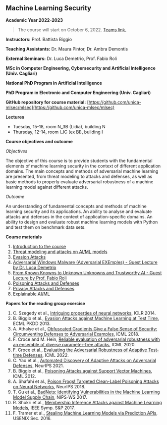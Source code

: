 ## Machine Learning Security 

**Academic Year 2022-2023**
> The course will start on October 6, 2022. 
> [Teams link.](https://teams.microsoft.com/l/team/19%3aH_NJm6PY9cIXGkZs5jclOdZ8NHA_Ce2Xvalcz1FgWsU1%40thread.tacv2/conversations?groupId=87461e8f-9ff0-41be-be67-2c3a70ca6e9a&tenantId=6bfa74cc-fe34-4d57-97d3-97fd6e0edee1)

**Instructors:** Prof. Battista Biggio

**Teaching Assistants:** Dr. Maura Pintor, Dr. Ambra Demontis

**External Seminars:** Dr. Luca Demetrio, Prof. Fabio Roli

**MSc in Computer Engineering, Cybersecurity and Artificial Intelligence (Univ. Cagliari)**

**National PhD Program in Artificial Intelligence**

**PhD Program in Electronic and Computer Engineering (Univ. Cagliari)**

**GitHub repository for course material:** [https://github.com/unica-mlsec/mlsec](https://github.com/unica-mlsec/mlsec)

**Lectures**
- Tuesday, 15-18, room N_3B (Lidia), building N
- Thursday, 12-14, room I_IC (ex BI), building I 


**Course objectives and outcome**

_Objectives_

The objective of this course is to provide students 
with the fundamental elements of machine learning security in the context of different application domains. 
The main concepts and methods of adversarial machine 
learning are presented, from threat modeling to attacks and defenses, 
as well as basic methods to properly evaluate adversarial robustness 
of a machine learning model against different attacks.
 
_Outcome_

An understanding of fundamental concepts and methods of machine learning security and its applications. 
An ability to analyse and evaluate attacks and defenses in the context of application-specific domains. 
An ability to design and evaluate robust machine learning models with Python and test them on benchmark data sets.

**Course materials**
1. [Introduction to the course](slides/01-MLSec-Course-Introduction.pdf)
2. [Threat modeling and attacks on AI/ML models](slides/02-MLSec-Threat-Modeling.pdf)
3. [Evasion Attacks](slides/03-Evasion-Attacks.pdf)
4. [Adversarial Windows Malware (Adversarial EXEmples) - Guest Lecture by Dr. Luca Demetrio](slides/04-AdvEXE.pdf)
5. [From Known Knowns to Unknown Unknowns and Trustworthy AI - Guest Lecture by Prof. Fabio Roli](slides/05-AIRegulations.pdf)
6. [Poisoning Attacks and Defenses](slides/06-Poisoning-Attacks.pdf)
7. [Privacy Attacks and Defenses](slides/07-Privacy.pdf)
8. [Explainable AI/ML](slides/08-xAI.pdf)



**Papers for the reading group exercise**
1. C. Szegedy et al., [Intriguing properties of neural networks](https://arxiv.org/abs/1312.6199), ICLR 2014.
2. B. Biggio et al., [Evasion Attacks against Machine Learning at Test Time](https://arxiv.org/abs/1708.06131), ECML PKDD 2013.
3. A. Athalye et al., [Obfuscated Gradients Give a False Sense of Security: Circumventing Defenses to Adversarial Examples](https://arxiv.org/abs/1802.00420), ICML 2018.
4. F. Croce and M. Hein, [Reliable evaluation of adversarial robustness with an ensemble of diverse parameter-free attacks](https://arxiv.org/abs/2003.01690), ICML 2020.
5. F. Croce et al., [Evaluating the Adversarial Robustness of Adaptive Test-time Defenses](https://arxiv.org/pdf/2202.13711.pdf), ICML 2022.
6. C. Yao et al., [Automated Discovery of Adaptive Attacks on Adversarial Defenses](https://arxiv.org/abs/2102.11860), NeurIPS 2021.
7. B. Biggio et al., [Poisoning Attacks against Support Vector Machines](https://arxiv.org/abs/1206.6389), ICML 2012.
8. A. Shafahi et al., [Poison Frogs! Targeted Clean-Label Poisoning Attacks on Neural Networks](https://arxiv.org/abs/1804.00792), NeurIPS 2018.
9. T. Gu et al., [BadNets: Identifying Vulnerabilities in the Machine Learning Model Supply Chain](https://arxiv.org/abs/1708.06733), NIPS-WS 2017.
10. R. Shokri et al., [Membership Inference Attacks against Machine Learning Models](https://arxiv.org/abs/1610.05820), IEEE Symp. S&P 2017.
11. F. Tramer et al., [Stealing Machine Learning Models via Prediction APIs](https://arxiv.org/abs/1609.02943), USENIX Sec. 2016.


